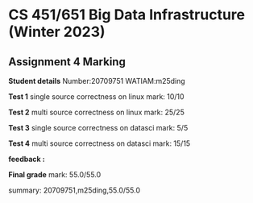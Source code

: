 # CS 451/651 Big Data Infrastructure (Winter 2023)
## Assignment 4 Marking

**Student details**
Number:20709751
WATIAM:m25ding

**Test 1**
single source correctness on linux
mark: 10/10

**Test 2**
multi source correctness on linux
mark: 25/25

**Test 3**
single source correctness on datasci
mark: 5/5

**Test 4**
multi source correctness on datasci
mark: 15/15

**feedback :** 

**Final grade**
mark: 55.0/55.0

summary: 20709751,m25ding,55.0/55.0